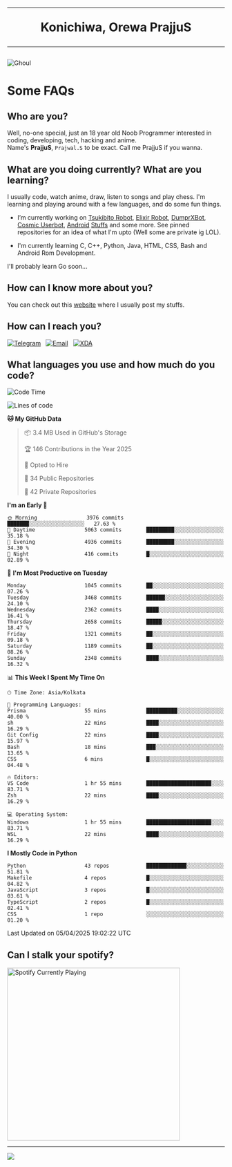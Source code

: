 <h1 align="center"><hr>Konichiwa, Orewa PrajjuS<hr></h1>


<img src="https://telegra.ph/file/6041d22c64479ee5ff802.jpg" alt="Ghoul"/>


<h1>Some FAQs</h1>


<h2>Who are you?</h2>

Well, no-one special, just an 18 year old Noob Programmer interested in coding, developing, tech, hacking and anime.
<br>
Name's <b>PrajjuS</b>, <code>Prajwal.S</code> to be exact. Call me PrajjuS if you wanna.


<h2>What are you doing currently? What are you learning?</h2>

I usually code, watch anime, draw, listen to songs and play chess. I'm learning and playing around with a few languages, and do some fun things.

- I’m currently working on <a href="Https://t.me/PrajjuSAssistantBot">Tsukibito Robot</a>, <a href="https://t.me/projectelixir_bot">Elixir Robot</a>, <a href="https://t.me/DumprXBot">DumprXBot</a>, <a href="https://github.com/SkyLab-Devs/CosmicUserbot">Cosmic Userbot</a>, <a href="https://github.com/Noob-OS">Android</a> <a href="https://github.com/PrajjuS/device_xiaomi_vince">Stuffs</a> and some more. See pinned repositories for an idea of what I'm upto (Well some are private ig LOL).

- I'm currently learning C, C++, Python, Java, HTML, CSS, Bash and Android Rom Development.

I'll probably learn Go soon...


<h2>How can I know more about you?</h2>

You can check out this <a href="https://prajjus.website">website</a> where I usually post my stuffs.


<h2>How can I reach you?</h2>

<a href="https://t.me/PrajjuS"><img src="https://img.shields.io/badge/PrajjuS-2CA5E0?style=flat-square&logo=telegram&logoColor=white" alt="Telegram"/></a>&nbsp;&nbsp;&nbsp;<a href="theprajjus@gmail.com"><img src="https://img.shields.io/badge/theprajjus@gmail.com-D14836?style=flat-square&logo=gmail&logoColor=white" alt="Email"/></a>&nbsp;&nbsp;&nbsp;<a href="https://forum.xda-developers.com/m/prajjus.10388799/"><img src="https://img.shields.io/badge/PrajjuS-F59714?style=flat-square&logo=xda-developers&logoColor=white" alt="XDA"/></a>


<h2>What languages you use and how much do you code?</h2>

<!--START_SECTION:waka-->
![Code Time](http://img.shields.io/badge/Code%20Time-943%20hrs%2025%20mins-blue)

![Lines of code](https://img.shields.io/badge/From%20Hello%20World%20I%27ve%20Written-1.3%20million%20lines%20of%20code-blue)

**🐱 My GitHub Data** 

> 📦 3.4 MB Used in GitHub's Storage 
 > 
> 🏆 146 Contributions in the Year 2025
 > 
> 💼 Opted to Hire
 > 
> 📜 34 Public Repositories 
 > 
> 🔑 42 Private Repositories 
 > 
**I'm an Early 🐤** 

```text
🌞 Morning                3976 commits        ███████░░░░░░░░░░░░░░░░░░   27.63 % 
🌆 Daytime                5063 commits        █████████░░░░░░░░░░░░░░░░   35.18 % 
🌃 Evening                4936 commits        █████████░░░░░░░░░░░░░░░░   34.30 % 
🌙 Night                  416 commits         █░░░░░░░░░░░░░░░░░░░░░░░░   02.89 % 
```
📅 **I'm Most Productive on Tuesday** 

```text
Monday                   1045 commits        ██░░░░░░░░░░░░░░░░░░░░░░░   07.26 % 
Tuesday                  3468 commits        ██████░░░░░░░░░░░░░░░░░░░   24.10 % 
Wednesday                2362 commits        ████░░░░░░░░░░░░░░░░░░░░░   16.41 % 
Thursday                 2658 commits        █████░░░░░░░░░░░░░░░░░░░░   18.47 % 
Friday                   1321 commits        ██░░░░░░░░░░░░░░░░░░░░░░░   09.18 % 
Saturday                 1189 commits        ██░░░░░░░░░░░░░░░░░░░░░░░   08.26 % 
Sunday                   2348 commits        ████░░░░░░░░░░░░░░░░░░░░░   16.32 % 
```


📊 **This Week I Spent My Time On** 

```text
🕑︎ Time Zone: Asia/Kolkata

💬 Programming Languages: 
Prisma                   55 mins             ██████████░░░░░░░░░░░░░░░   40.00 % 
sh                       22 mins             ████░░░░░░░░░░░░░░░░░░░░░   16.29 % 
Git Config               22 mins             ████░░░░░░░░░░░░░░░░░░░░░   15.97 % 
Bash                     18 mins             ███░░░░░░░░░░░░░░░░░░░░░░   13.65 % 
CSS                      6 mins              █░░░░░░░░░░░░░░░░░░░░░░░░   04.48 % 

🔥 Editors: 
VS Code                  1 hr 55 mins        █████████████████████░░░░   83.71 % 
Zsh                      22 mins             ████░░░░░░░░░░░░░░░░░░░░░   16.29 % 

💻 Operating System: 
Windows                  1 hr 55 mins        █████████████████████░░░░   83.71 % 
WSL                      22 mins             ████░░░░░░░░░░░░░░░░░░░░░   16.29 % 
```

**I Mostly Code in Python** 

```text
Python                   43 repos            █████████████░░░░░░░░░░░░   51.81 % 
Makefile                 4 repos             █░░░░░░░░░░░░░░░░░░░░░░░░   04.82 % 
JavaScript               3 repos             █░░░░░░░░░░░░░░░░░░░░░░░░   03.61 % 
TypeScript               2 repos             █░░░░░░░░░░░░░░░░░░░░░░░░   02.41 % 
CSS                      1 repo              ░░░░░░░░░░░░░░░░░░░░░░░░░   01.20 % 
```




 Last Updated on 05/04/2025 19:02:22 UTC
<!--END_SECTION:waka-->


<h2>Can I stalk your spotify?</h2>

<a href="https://open.spotify.com/user/cotgk31v4nhw20gs5adb29jq5"><img src="https://spotify-readme-prajjus.vercel.app/api?theme=dark&rainbow=true" alt="Spotify Currently Playing" width="400px"/></a>


<hr>


<img src="https://komarev.com/ghpvc/?username=prajjus&label=Profile%20Views&color=000000&style=flat">
